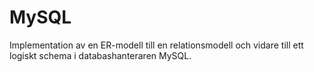 # MySQL
Implementation av en ER-modell till en relationsmodell och vidare till ett logiskt schema i databashanteraren MySQL.
